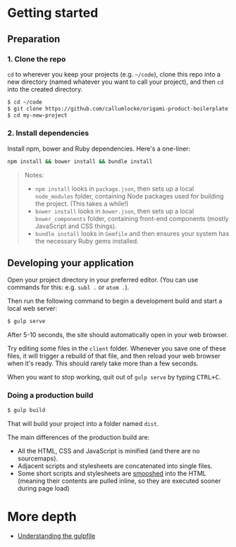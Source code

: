 # Getting started

## Preparation

### 1. Clone the repo

`cd` to wherever you keep your projects (e.g. `~/code`), clone this repo into a new directory (named whatever you want to call your project), and then `cd` into the created directory.

```sh
$ cd ~/code
$ git clone https://github.com/callumlocke/origami-product-boilerplate my-new-project
$ cd my-new-project
```

### 2. Install dependencies

Install npm, bower and Ruby dependencies. Here's a one-liner:

```sh
npm install && bower install && bundle install
```

> Notes:
> - `npm install` looks in `package.json`, then sets up a local `node_modules` folder, containing Node packages used for building the project. (This takes a while!)
> - `bower install` looks in `bower.json`, then sets up a local `bower_components` folder, containing front-end components (mostly JavaScript and CSS things).
> - `bundle install` looks in `Gemfile` and then ensures your system has the necessary Ruby gems installed.


## Developing your application

Open your project directory in your preferred editor. (You can use commands for this: e.g. `subl .` or `atom .`).

Then run the following command to begin a development build and start a local web server:

```sh
$ gulp serve
```

After 5-10 seconds, the site should automatically open in your web browser.

Try editing some files in the `client` folder. Whenever you save one of these files, it will trigger a rebuild of that file, and then reload your web browser when it's ready. This should rarely take more than a few seconds.

When you want to stop working, quit out of `gulp serve` by typing <kbd>CTRL+C</kbd>.


### Doing a production build

```sh
$ gulp build
```

That will build your project into a folder named `dist`.

The main differences of the production build are:

- All the HTML, CSS and JavaScript is minified (and there are no sourcemaps).
- Adjacent scripts and stylesheets are concatenated into single files.
- Some short scripts and stylesheets are [smooshed](https://github.com/gabrielflorit/gulp-smoosher) into the HTML (meaning their contents are pulled inline, so they are executed sooner during page load)


# More depth

- [Understanding the gulpfile](understanding-the-gulpfile.md)

